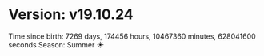 # Version: v19.10.24
Time since birth: 7269 days, 174456 hours, 10467360 minutes, 628041600 seconds
Season: Summer ☀️
